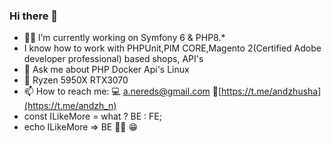 ### Hi there 👋

- 👨‍💻 I’m currently working on Symfony 6 & PHP8.*
- I know how to work with PHPUnit,PIM CORE,Magento 2(Certified Adobe developer professional) based shops, API's
- 💬 Ask me about PHP Docker Api's Linux
- 🚀 Ryzen 5950X RTX3070
- 📫 How to reach me: 💻 a.nereds@gmail.com 🚀[https://t.me/andzhusha](https://t.me/andzh_n)
- const ILikeMore = what ? BE : FE;
- echo ILikeMore => BE 🤷‍♂️ 😁

